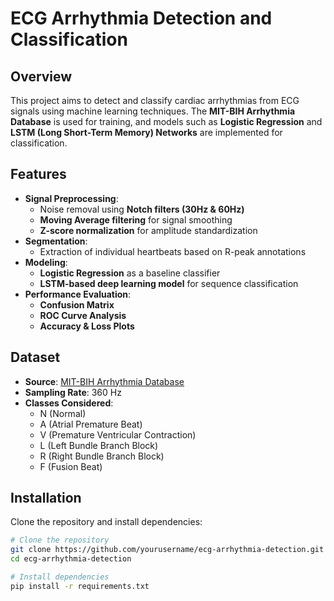 # ECG Arrhythmia Detection and Classification

## Overview
This project aims to detect and classify cardiac arrhythmias from ECG signals using machine learning techniques. The **MIT-BIH Arrhythmia Database** is used for training, and models such as **Logistic Regression** and **LSTM (Long Short-Term Memory) Networks** are implemented for classification.

## Features
- **Signal Preprocessing**:
  - Noise removal using **Notch filters (30Hz & 60Hz)**
  - **Moving Average filtering** for signal smoothing
  - **Z-score normalization** for amplitude standardization
- **Segmentation**:
  - Extraction of individual heartbeats based on R-peak annotations
- **Modeling**:
  - **Logistic Regression** as a baseline classifier
  - **LSTM-based deep learning model** for sequence classification
- **Performance Evaluation**:
  - **Confusion Matrix**
  - **ROC Curve Analysis**
  - **Accuracy & Loss Plots**

## Dataset
- **Source**: [MIT-BIH Arrhythmia Database](https://physionet.org/content/mitdb/1.0.0/)
- **Sampling Rate**: 360 Hz
- **Classes Considered**: 
  - N (Normal)
  - A (Atrial Premature Beat)
  - V (Premature Ventricular Contraction)
  - L (Left Bundle Branch Block)
  - R (Right Bundle Branch Block)
  - F (Fusion Beat)

## Installation
Clone the repository and install dependencies:
```sh
# Clone the repository
git clone https://github.com/yourusername/ecg-arrhythmia-detection.git
cd ecg-arrhythmia-detection

# Install dependencies
pip install -r requirements.txt
